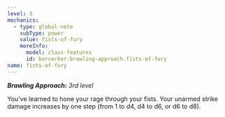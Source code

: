 ```yaml
---
level: 3
mechanics:
  - type: global-note
    subType: power
    value: fists-of-fury
    moreInfo:
      model: class-features
      id: berserker.brawling-approach.fists-of-fury
name: fists-of-fury
---
```

_**Brawling Approach:** 3rd level_
You've learned to hone your rage through your fists. Your unarmed strike damage increases by one step (from 1 to d4, d4 to d6, or d6 to d8).